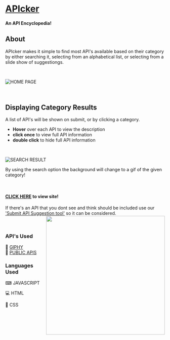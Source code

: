 # [APIcker](https://63c72c69ae0c7e4ea84790e1--effervescent-heliotrope-0c11cf.netlify.app/)
#### An API Encyclopedia!


## About
APIcker makes it simple to find most API's available based on their category by either searching it, selecting from an alphabetical list, or selecting from a slide show of suggestiongs.

<br>

![HOME PAGE](https://user-images.githubusercontent.com/115671600/213037087-222fb991-c7fe-40c8-a27d-3b7dd213605b.png)

<br>

## Displaying Category Results
A list of API's will be shown on submit, or by clicking a category.

* **Hover** over each API to view the description
* **click once** to view full API information
* **double click** to hide full API information

<br>

![SEARCH RESULT](https://user-images.githubusercontent.com/115671600/213038342-94e0d2ce-6041-47de-a240-7efc123f909e.png)


By using the search option the background will change to a gif of the given category!

<br>

#### [CLICK HERE](https://63c72c69ae0c7e4ea84790e1--effervescent-heliotrope-0c11cf.netlify.app/) to view site!
If there's an API that you dont see and think should be included use our ['Submit API Suggestion tool'](https://63c72c69ae0c7e4ea84790e1--effervescent-heliotrope-0c11cf.netlify.app/info.html) so it can be considered. 
<img align="right" width="375" height="375" src="https://user-images.githubusercontent.com/115671600/213039075-382110ac-25a4-469b-8f00-110aa7cf5147.png">

<br>

### API's Used
🔌 [GIPHY](https://developers.giphy.com/) <br />
🔌 [PUBLIC APIS](https://api.publicapis.org/)

### Languages Used
<p>⌨ JAVASCRIPT</p>
<p>💻 HTML</p>
🎨 CSS
